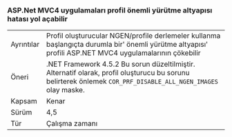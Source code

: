 ### <a name="profiling-aspnet-mvc4-apps-can-lead-to-fatal-execution-engine-error"></a>ASP.Net MVC4 uygulamaları profil önemli yürütme altyapısı hatası yol açabilir

|   |   |
|---|---|
|Ayrıntılar|Profil oluşturucular NGEN/profile derlemeler kullanma başlangıçta durumla bir' önemli yürütme altyapısı' profili ASP.NET MVC4 uygulamalarının çökebilir|
|Öneri|.NET Framework 4.5.2 Bu sorun düzeltilmiştir. Alternatif olarak, profil oluşturucu bu sorunu belirterek önlemek <code>COR_PRF_DISABLE_ALL_NGEN_IMAGES</code> olay maske.|
|Kapsam|Kenar|
|Sürüm|4,5|
|Tür|Çalışma zamanı|

